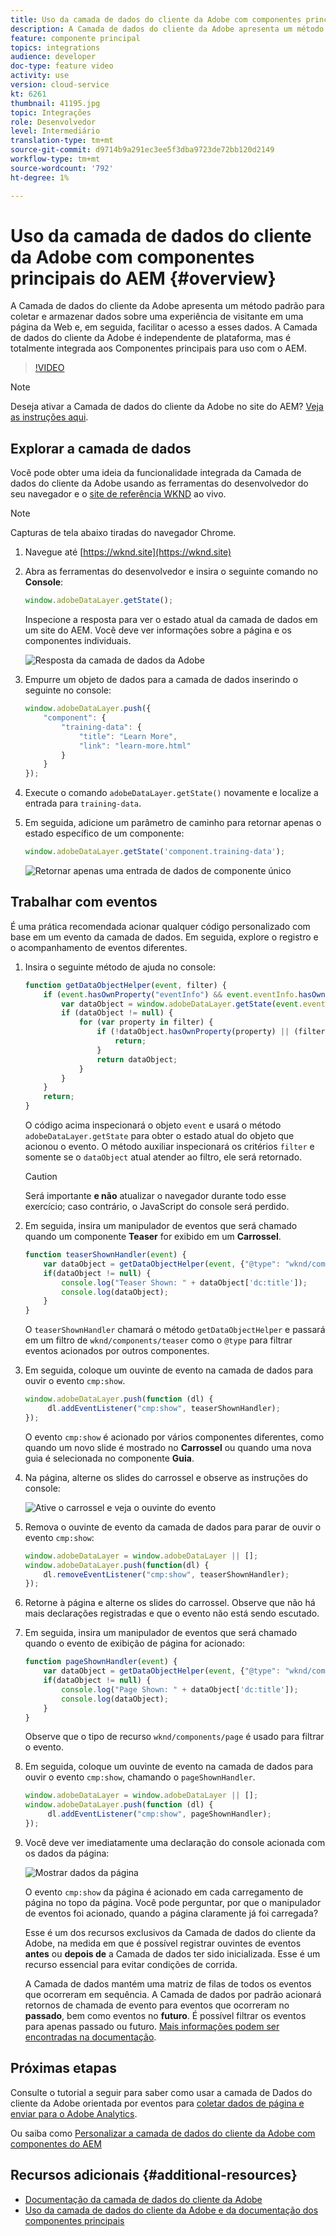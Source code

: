 ```yaml
---
title: Uso da camada de dados do cliente da Adobe com componentes principais do AEM
description: A Camada de dados do cliente da Adobe apresenta um método padrão para coletar e armazenar dados sobre uma experiência de visitante em uma página da Web e, em seguida, facilitar o acesso a esses dados. A Camada de dados do cliente da Adobe é independente de plataforma, mas é totalmente integrada aos Componentes principais para uso com o AEM.
feature: componente principal
topics: integrations
audience: developer
doc-type: feature video
activity: use
version: cloud-service
kt: 6261
thumbnail: 41195.jpg
topic: Integrações
role: Desenvolvedor
level: Intermediário
translation-type: tm+mt
source-git-commit: d9714b9a291ec3ee5f3dba9723de72bb120d2149
workflow-type: tm+mt
source-wordcount: '792'
ht-degree: 1%

---
```



# Uso da camada de dados do cliente da Adobe com componentes principais do AEM {#overview}

A Camada de dados do cliente da Adobe apresenta um método padrão para coletar e armazenar dados sobre uma experiência de visitante em uma página da Web e, em seguida, facilitar o acesso a esses dados. A Camada de dados do cliente da Adobe é independente de plataforma, mas é totalmente integrada aos Componentes principais para uso com o AEM.

>[!VIDEO](https://video.tv.adobe.com/v/41195?quality=12&learn=on)

>[!NOTE]
>
> Deseja ativar a Camada de dados do cliente da Adobe no site do AEM? [Veja as instruções aqui](https://docs.adobe.com/content/help/en/experience-manager-core-components/using/developing/data-layer/overview.html#installation-activation).

## Explorar a camada de dados

Você pode obter uma ideia da funcionalidade integrada da Camada de dados do cliente da Adobe usando as ferramentas do desenvolvedor do seu navegador e o [site de referência WKND](https://wknd.site/) ao vivo.

>[!NOTE]
>
> Capturas de tela abaixo tiradas do navegador Chrome.

1. Navegue até [https://wknd.site](https://wknd.site)
1. Abra as ferramentas do desenvolvedor e insira o seguinte comando no **Console**:

   ```js
   window.adobeDataLayer.getState();
   ```

   Inspecione a resposta para ver o estado atual da camada de dados em um site do AEM. Você deve ver informações sobre a página e os componentes individuais.

   ![Resposta da camada de dados da Adobe](assets/data-layer-state-response.png)

1. Empurre um objeto de dados para a camada de dados inserindo o seguinte no console:

   ```js
   window.adobeDataLayer.push({
       "component": {
           "training-data": {
               "title": "Learn More",
               "link": "learn-more.html"
           }
       }
   });
   ```

1. Execute o comando `adobeDataLayer.getState()` novamente e localize a entrada para `training-data`.
1. Em seguida, adicione um parâmetro de caminho para retornar apenas o estado específico de um componente:

   ```js
   window.adobeDataLayer.getState('component.training-data');
   ```

   ![Retornar apenas uma entrada de dados de componente único](assets/return-just-single-component.png)

## Trabalhar com eventos

É uma prática recomendada acionar qualquer código personalizado com base em um evento da camada de dados. Em seguida, explore o registro e o acompanhamento de eventos diferentes.

1. Insira o seguinte método de ajuda no console:

   ```js
   function getDataObjectHelper(event, filter) {
       if (event.hasOwnProperty("eventInfo") && event.eventInfo.hasOwnProperty("path")) {
           var dataObject = window.adobeDataLayer.getState(event.eventInfo.path);
           if (dataObject != null) {
               for (var property in filter) {
                   if (!dataObject.hasOwnProperty(property) || (filter[property] !== null && filter[property] !== dataObject[property])) {
                       return;
                   }
                   return dataObject;
               }
           }
       }
       return;
   }
   ```

   O código acima inspecionará o objeto `event` e usará o método `adobeDataLayer.getState` para obter o estado atual do objeto que acionou o evento. O método auxiliar inspecionará os critérios `filter` e somente se o `dataObject` atual atender ao filtro, ele será retornado.

   >[!CAUTION]
   >
   > Será importante **e não** atualizar o navegador durante todo esse exercício; caso contrário, o JavaScript do console será perdido.

1. Em seguida, insira um manipulador de eventos que será chamado quando um componente **Teaser** for exibido em um **Carrossel**.

   ```js
   function teaserShownHandler(event) {
       var dataObject = getDataObjectHelper(event, {"@type": "wknd/components/teaser"});
       if(dataObject != null) {
           console.log("Teaser Shown: " + dataObject['dc:title']);
           console.log(dataObject);
       }
   }
   ```

   O `teaserShownHandler` chamará o método `getDataObjectHelper` e passará em um filtro de `wknd/components/teaser` como o `@type` para filtrar eventos acionados por outros componentes.

1. Em seguida, coloque um ouvinte de evento na camada de dados para ouvir o evento `cmp:show`.

   ```js
   window.adobeDataLayer.push(function (dl) {
        dl.addEventListener("cmp:show", teaserShownHandler);
   });
   ```

   O evento `cmp:show` é acionado por vários componentes diferentes, como quando um novo slide é mostrado no **Carrossel** ou quando uma nova guia é selecionada no componente **Guia**.

1. Na página, alterne os slides do carrossel e observe as instruções do console:

   ![Ative o carrossel e veja o ouvinte do evento](assets/teaser-console-slides.png)

1. Remova o ouvinte de evento da camada de dados para parar de ouvir o evento `cmp:show`:

   ```js
   window.adobeDataLayer = window.adobeDataLayer || [];
   window.adobeDataLayer.push(function(dl) {
       dl.removeEventListener("cmp:show", teaserShownHandler);
   });
   ```

1. Retorne à página e alterne os slides do carrossel. Observe que não há mais declarações registradas e que o evento não está sendo escutado.

1. Em seguida, insira um manipulador de eventos que será chamado quando o evento de exibição de página for acionado:

   ```js
   function pageShownHandler(event) {
       var dataObject = getDataObjectHelper(event, {"@type": "wknd/components/page"});
       if(dataObject != null) {
           console.log("Page Shown: " + dataObject['dc:title']);
           console.log(dataObject);
       }
   }
   ```

   Observe que o tipo de recurso `wknd/components/page` é usado para filtrar o evento.

1. Em seguida, coloque um ouvinte de evento na camada de dados para ouvir o evento `cmp:show`, chamando o `pageShownHandler`.

   ```js
   window.adobeDataLayer = window.adobeDataLayer || [];
   window.adobeDataLayer.push(function (dl) {
        dl.addEventListener("cmp:show", pageShownHandler);
   });
   ```

1. Você deve ver imediatamente uma declaração do console acionada com os dados da página:

   ![Mostrar dados da página](assets/page-show-console-data.png)

   O evento `cmp:show` da página é acionado em cada carregamento de página no topo da página. Você pode perguntar, por que o manipulador de eventos foi acionado, quando a página claramente já foi carregada?

   Esse é um dos recursos exclusivos da Camada de dados do cliente da Adobe, na medida em que é possível registrar ouvintes de eventos **antes** ou **depois de** a Camada de dados ter sido inicializada. Esse é um recurso essencial para evitar condições de corrida.

   A Camada de dados mantém uma matriz de filas de todos os eventos que ocorreram em sequência. A Camada de dados por padrão acionará retornos de chamada de evento para eventos que ocorreram no **passado**, bem como eventos no **futuro**. É possível filtrar os eventos para apenas passado ou futuro. [Mais informações podem ser encontradas na documentação](https://github.com/adobe/adobe-client-data-layer/wiki#addeventlistener).


## Próximas etapas

Consulte o tutorial a seguir para saber como usar a camada de Dados do cliente da Adobe orientada por eventos para [coletar dados de página e enviar para o Adobe Analytics](../analytics/collect-data-analytics.md).

Ou saiba como [Personalizar a camada de dados do cliente da Adobe com componentes do AEM](./data-layer-customize.md)


## Recursos adicionais {#additional-resources}

* [Documentação da camada de dados do cliente da Adobe](https://github.com/adobe/adobe-client-data-layer/wiki)
* [Uso da camada de dados do cliente da Adobe e da documentação dos componentes principais](https://docs.adobe.com/content/help/en/experience-manager-core-components/using/developing/data-layer/overview.html)
